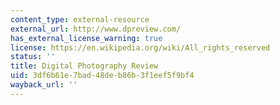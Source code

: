 ```yaml
---
content_type: external-resource
external_url: http://www.dpreview.com/
has_external_license_warning: true
license: https://en.wikipedia.org/wiki/All_rights_reserved
status: ''
title: Digital Photography Review
uid: 3df6b61e-7bad-48de-b86b-3f1eef5f9bf4
wayback_url: ''
---
```

